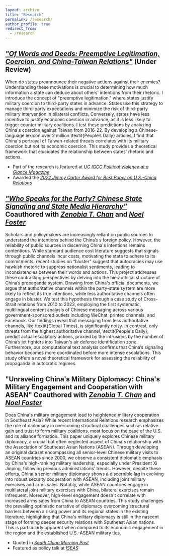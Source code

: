 ```yaml
---
layout: archive
title: "Research"
permalink: /research/
author_profile: true
redirect_from:
  - /research
---
```

*["Of Words and Deeds: Preemptive Legitimation, Coercion, and China-Taiwan Relations"](https://drive.google.com/file/d/1pL7xW3RYEsdCV7NUyA0ybRMwRLR-yX5M/view?usp=sharing)* (Under Review)
------
When do states preannounce their negative actions against their enemies? Understanding these motivations is crucial to determining how much information a state can deduce about others' intentions from their rhetoric. I introduce the concept of "preemptive legitimation," where states justify military coercion to third-party states in advance. States use this strategy to manage third-party expectations and minimize the risk of third-party military intervention in bilateral conflicts. Conversely, states have less incentive to justify economic coercion in advance, as it is less likely to trigger counter military coalitions. I test these predictions by analyzing China's coercion against Taiwan from 2016-22. By developing a Chinese-language lexicon over 2 million \textit{People’s Daily} articles, I find that China's portrayal of Taiwan-related threats correlates with its military coercion but not its economic coercion. This study provides a theoretical framework that elucidates the relationship between states' rhetoric and actions.


- Part of the research is featured at *[UC IGCC Political Violence at a Glance Magazine](https://politicalviolenceataglance.org/2022/08/02/nancy-pelosis-potential-visit-to-taiwan-and-the-risk-of-escalation/)*
- Awarded the *[2022 Jimmy Carter Award for Best Paper on U.S.-China Relations](https://uscnpm.org/2022/10/11/announcing-the-winners-2022-young-scholars-forum-on-us-china-relations/)*

*["Who Speaks for the Party? Chinese State Signaling and State Media Hierarchy"](https://drive.google.com/file/d/1RRdBCV87vyw7z34M44J-kLDZ1-ikQzm0/view?usp=sharing)* Coauthored with *[Zenobia T. Chan](http://www.zenobiachan.com/)* and *[Noel Foster](https://www.noelfoster.com/)*
------
Scholars and policymakers are increasingly reliant on public sources to understand the intentions behind the China’s s foreign policy. However, the reliability of public sources in discerning China's intentions remains contentious. While standard audience cost literature suggests that signals through public channels incur costs, motivating the state to adhere to its commitments, recent studies on “bluster” suggest that autocracies may use hawkish rhetoric to suppress nationalist sentiments, leading to inconsistencies between their words and actions. This project addresses these contrasting perspectives by delving into the hierarchical structure of China’s propaganda system. Drawing from China's official documents, we argue that  authoritative channels within the party-state system are more likely to reflect its true intentions, while less authoritative channels often engage in bluster. We test this hypothesis through a case study of Cross-Strait relations from 2010 to 2023, employing the first systematic, multilingual content analysis of Chinese messaging across various government-sponsored outlets including WeChat, printed channels, and Facebook. Our findings reveal that messaging from less authoritative channels, like \textit{Global Times}, is significantly noisy. In contrast, only threats from the highest authoritative channel, \textit{People's Daily}, predict actual escalatory actions, proxied by the intrusions by the number of China’s jet fighters into Taiwan's air defense identification zone. Furthermore, our computational text analysis confirms that China’s signaling behavior becomes more coordinated before more intense escalations. This study offers a novel theoretical framework for assessing the reliability of propaganda in autocratic regimes.


"Unraveling China's Military Diplomacy: China's Military Engagement and Cooperation with ASEAN" Coauthored with *[Zenobia T. Chan](http://www.zenobiachan.com/)* and *[Noel Foster](https://www.noelfoster.com/)*
------
Does China's military engagement lead to heightened military cooperation in Southeast Asia? While recent International Relations research emphasizes the role of diplomacy in overcoming structural challenges such as relative gain and trust to form military coalitions, most focus on the case of the U.S. and its alliance formation. This paper uniquely explores Chinese military diplomacy, a crucial but often neglected aspect of China's relationship with the Association of Southeast Asian Nations (ASEAN). Through developing an original dataset encompassing all senior-level Chinese military visits to ASEAN countries since 2000, we observe a consistent diplomatic emphasis by China's high-ranking military leadership, especially under President Xi Jinping, following previous administrations' trends. However, despite these efforts, China's senior military diplomacy shows a discernible lag in evolving into robust security cooperation with ASEAN, including joint military exercises and arms sales. Notably, while ASEAN countries engage in multilateral joint military exercises with China, bilateral exercises remain infrequent. Moreover, high-level engagement doesn't correlate with increased arms sales from China to ASEAN countries. This study challenges the prevailing optimistic narrative of diplomacy overcoming structural barriers between a rising power and its regional states in the existing literature, highlighting that China's military diplomacy is still in the nascent stage of forming deeper security relations with Southeast Asian nations. This is particularly apparent when compared to its economic engagement in the region and the established U.S.-ASEAN military ties.

- Quoted in *[South China Morning Post](https://www.scmp.com/news/china/military/article/3230733/chinas-increase-military-exercises-helps-aid-diplomacy-efforts)*
- Featured as policy talk at *[ISEAS](https://www.iseas.edu.sg/mec-events/mapping-chinas-military-visitsimplications-for-u-s-china-security-competition-in-southeast-asia/)*  


